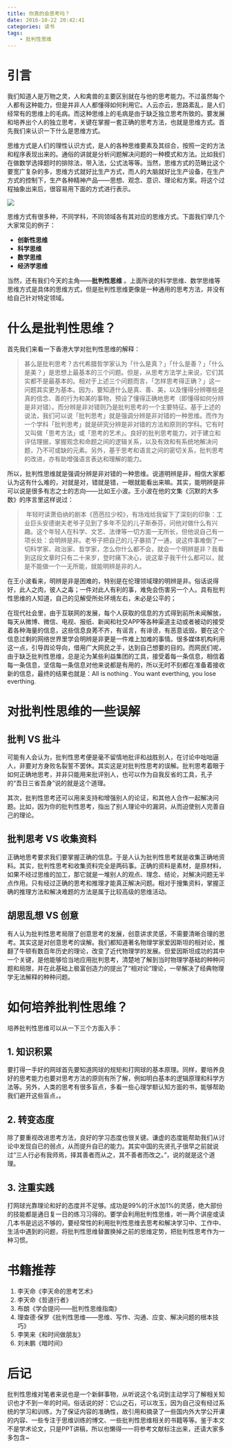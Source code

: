 ```yaml
---
title: 你真的会思考吗？
date: 2016-10-22 20:42:41
categories: 读书
tags:
    - 批判性思维
---
```

# 引言

我们知道人是万物之灵，人和禽兽的主要区别就在与他的思考能力。不过虽然每个人都有这种能力，但是并非人人都懂得如何利用它。人云亦云，思路紊乱，是人们经常有的思维上的毛病。而这种思维上的毛病是由于缺乏独立思考所致的。要发展和培养出个人的独立思考，关键在掌握一套正确的思考方法，也就是思维方式。首先我们来认识一下什么是思维方式。

思维方式是人们的理性认识方式，是人的各种思维要素及其综合，按照一定的方法和程序表现出来的。通俗的讲就是分析问题解决问题的一种模式和方法。比如我们在做数学选择题时的排除法，带入法，公式法等等。当然，思维方式的范畴比这个要宽广复杂的多，思维方式就好比生产方式，而人的大脑就好比生产设备，在生产方式的控制下，生产各种精神产品——思想、观念、意识、理论和方案。将这个过程抽象出来后，很容易用下面的方式进行表示。

![](http://p1.bqimg.com/4851/794aea2eea9487a5.jpg)

<!-- more -->

思维方式有很多种，不同学科，不同领域各有其对应的思维方式。下面我们举几个大家常见的例子：

- **创新性思维**
- **科学思维**
- **数学思维** 
- **经济学思维**

当然，还有我们今天的主角——**批判性思维** 。上面所说的科学思维、数学思维等思维方式是具体的思维方式，但是批判性思维更像是一种通用的思考方法，并没有给自己针对特定领域。

# 什么是批判性思维？

首先我们来看一下香港大学对批判性思维的解释：

> 甚么是批判思考？古代希腊哲学家认为「什么是真？」「什么是善？」「什么是美？」是思想上最基本的三个问题。但是，从思考方法学上来说，它们其实都不是最基本的。相对于上述三个问题而言，「怎样思考得正确？」这一问题其实更为基本。因为，要知道什么是真、善、美，以及懂得分辨哪些是真的信念、善的行为和美的事物，预设了懂得正确地思考（即懂得如何分辨是非对错）。而分辨是非对错则乃是批判思考的一个主要特征。基于上述的说法，我们可以说「批判思考」就是强调分辨是非对错的一种思维。而作为一个学科「批判思考」就是研究分辨是非对错的方法和原则的学科。它有时又叫做「思考方法」或「思考的艺术」。良好的批判思考能力，对于建立和评估理据，掌握观念和命题之间的逻辑关系，以及有效和有系统地解决问题，乃不可或缺的元素。另外，基于思考和语言之间的密切关系，批判思考的改进，亦有助增强语言表达和理解的能力。

所以，批判性思维就是强调分辨是非对错的一种思维。说道明辨是非，相信大家都认为这有什么难的，对就是对，错就是错，一眼就能看出来嘛。其实，能明辨是非可以说是很多有志之士的志向——比如王小波。王小波在他的文集《沉默的大多数》的序言里这样说过：

>  年轻时读萧伯纳的剧本《芭芭拉少校》，有场戏给我留下了深刻的印象：工业巨头安德谢夫老爷子见到了多年不见的儿子斯泰芬，问他对做什么有兴趣。这个年轻人在科学、文艺、法律等一切方面一无所长，但他说自己有一项长处：会明辨是非。老爷子把自己的儿子暴损了一通，说这件事难倒了一切科学家、政治家、哲学家，怎么你什么都不会，就会一个明辨是非？我看到这段文章时只有二十来岁，登时痛下决心，说这辈子我干什么都可以，就是不能做一个一无所能，就能明辨是非的人。

在王小波看来，明辨是非是困难的，特别是在伦理领域理的明辨是非。俗话说得好，此人之肉，彼人之毒；一件对此人有利的事，难免会伤害另一个人。具有批判性思维的人知道，自己的见解受所处环境左右，未必是公平的；

在现代社会里，由于互联网的发展，每个人获取的信息的方式得到前所未闻解放，每天从微博、微信、电视、报纸、新闻和社交APP等各种渠道主动或者被动的接受着各种海量的信息，这些信息良莠不齐，有谣言，有诽谤，有恶意诋毁。要在这个信息过剩的网络世界里学会明辨是非更是一件难上加难的事情。很多媒体机构利用这一点，引导舆论导向，借用广大网民之手，达到自己想要的目的。而网民们呢，由于缺乏批判性思维，总是沦为某些利益集团的工具，接受着每一条信息，相信着每一条信息，坚信每一条信息对他来说都是有用的，所以无时不刻都在准备着接收新的信息，最终的结果也就是：All is nothing . You want everthing, you lose everthing.

# 对批判性思维的一些误解

## 批判 VS 批斗

可能有人会认为，批判性思考便是毫不留情地批评和战胜别人，在讨论中咄咄逼人，非要对方身败名裂誓不罢休。其实这是对批判性思考的误解。批判思考着眼于如何正确地思考，并非只能用来批评别人，也可以作为自我反省的工具，孔子的“吾日三省吾身”说的就是这个道理。

其次，批判性思考还可以用来支持和增强别人的论证，和其他人合作一起解决问题。比如，因为你的批判性思考，指出了别人理论中的漏洞，从而迫使别人完善自己的理论。

## 批判思考 VS 收集资料

正确地思考要求我们要掌握正确的信息。于是人认为批判性思考就是收集正确地资料。其实，批判性思考和收集资料完全是两码事。正确的资料是素材，是原材料，如果不经过思维的加工，那它就是一堆别人的观点、理念、结论，对解决问题无半点作用。只有经过正确的思考和推理才能真正解决问题。相对于搜集资料，掌握正确的推理方法和解决难题的方法是属于比较高级的思维活动。

## 胡思乱想 VS 创意

有人认为批判性思考局限了创意思考的发展，创意讲求灵感，不需要清晰合理的思考。其实这是对创意思考的误解。我们都知道著名物理学家爱因斯坦的相对论，推翻了牛顿有数百年历史的理论，改变了近代物理学的发展。但爱因斯坦成功的其中一个关键，是他能够恰当地应用批判思考，清楚地了解到当时物理学基础的种种问题和局限，并在此基础上极富创造力的提出了“相对论”理论，一举解决了经典物理学无法解释的种种问题。

# 如何培养批判性思维？

培养批判性思维可以从一下三个方面入手：

## 1. 知识积累

要打得一手好的网球首先要知道网球的规矩和打网球的基本原理。同样，要培养良好的思考能力也要对思考方法的原则有所了解，例如明白基本的逻辑原理和科学方法等。另外，人类的思考有很多盲点，多看一些心理学额认知方面的书，能够帮助我们避开这些盲点，。

## 2. 转变态度

除了要重视改进思考方法，良好的学习态度也很关键。谦虚的态度能帮助我们从讨论中发现自已的弱点，从而提升自已的能力。其实中国的先贤孔子很早之前就说过“三人行必有我师焉，择其善者而从之，其不善者而改之。”，说的就是这个道理。

## 3. 注重实践

打网球光靠理论和好的态度并不足够。成功是99%的汗水加1%的灵感，绝大部份的技能都是通日复一日的练习习得的。要学会利用批判性思维，听一两个讲座或读几本书是远远不够的，要经常性的利用批判性思维去思考和解决学习中、工作中、生活中遇到的问题，将批判性思维替置换掉之前的思维定势，把批判性思考作为一种习惯。

# 书籍推荐

1. 李天命《李天命的思考艺术》
2. 李天命《哲道行者》
3. 布朗《学会提问——批判性思维指南》
4. 理查德·保罗《批判性思维——思维、写作、沟通、应变、解决问题的根本技巧》
5. 李笑来《和时间做朋友》
6. 刘未鹏《暗时间》

# 后记

批判性思维对笔者来说也是一个新鲜事物，从听说这个名词到主动学习了解相关知识也才不到一年的时间。俗话说的好：它山之石，可以攻玉，因为自己没有经过系统的学习和训练，为了保证内容的准确性，故引用和摘录了一些国内外大学公开课的内容、一些专注于思维训练的博文、一些批判性思维相关的书籍等等。鉴于本文不是学术论文，只是PPT讲稿，所以也懒得一一将参考文献标注出来，还请大家多多包含~
